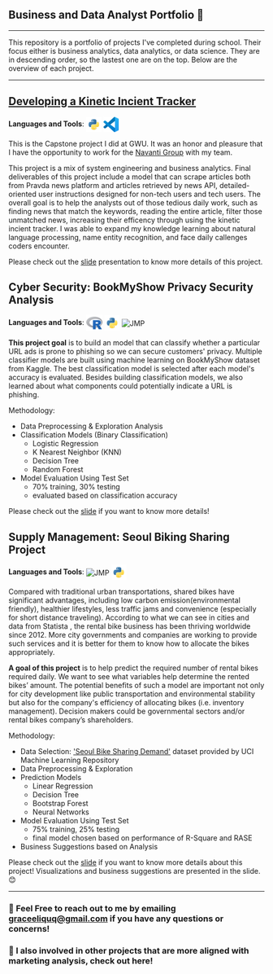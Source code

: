 ## Business and Data Analyst Portfolio 📂
---
This repository is a portfolio of projects I've completed during school. Their focus either is business analytics, data analytics, or data science. They are in descending order, so the lastest one are on the top. Below are the overview of each project.

---
## [Developing a Kinetic Incient Tracker](https://github.com/katgrubbs14/NAV_Capstone)
**Languages and Tools**: 
<img align='center' alt="Python" width="30px" src="https://raw.githubusercontent.com/github/explore/80688e429a7d4ef2fca1e82350fe8e3517d3494d/topics/python/python.png" />
<img align="center" alt="Visual Studio Code" width="30px" src="https://raw.githubusercontent.com/github/explore/80688e429a7d4ef2fca1e82350fe8e3517d3494d/topics/visual-studio-code/visual-studio-code.png" />

This is the Capstone project I did at GWU. It was an honor and pleasure that I have the opportunity to work for the [Navanti Group](https://navantigroup.com/) with my team. 

This project is a mix of system engineering and business analytics. Final deliverables of this project include a model that can scrape articles both from Pravda news platform and articles retrieved by news API, detailed-oriented user instructions designed for non-tech users and tech users. The overall goal is to help the analysts out of those tedious daily work, such as finding news that match the keywords, reading the entire article, filter those unmatched news, increasing their efficency through using the kinetic incient tracker. I was able to expand my knowledge learning about natural language processing, name entity recognition, and face daily callenges coders encounter. 


Please check out the [slide](https://github.com/graceli01/BDAportfolio/blob/8fd37be9b8e75e5b6872bc76fdfb8a8188c5e00a/Capstone%20Presentation_Kinetic%20Incident%20Tracker.pdf) presentation to know more details of this project.

## Cyber Security: BookMyShow Privacy Security Analysis
**Languages and Tools**: 
<img align='center' alt="R" width="32px" src="https://raw.githubusercontent.com/github/explore/80688e429a7d4ef2fca1e82350fe8e3517d3494d/topics/r/r.png" />
<img align='center' alt="Python" width="30px" src="https://raw.githubusercontent.com/github/explore/80688e429a7d4ef2fca1e82350fe8e3517d3494d/topics/python/python.png" />
<img align="center" height=30 alt="JMP" width="30px"
src="https://mb.cision.com/Public/9602/2082588/92474d4054bf3d17_800x800ar.png" />

**This project goal** is to build an model that can classify whether a particular URL ads is prone to phishing so we can secure customers' privacy. Multiple classifier models are built using machine learning on BookMyShow dataset from Kaggle. The best classification model is selected after each model's accuracy is evaluated. Besides building classification models, we also learned about what components could potentially indicate a URL is phishing.

Methodology:
+ Data Preprocessing & Exploration Analysis
+ Classification Models (Binary Classification)
  + Logistic Regression
  + K Nearest Neighbor (KNN)
  + Decision Tree
  + Random Forest
+ Model Evaluation Using Test Set
  + 70% training, 30% testing
  + evaluated based on classification accuracy

Please check out the [slide](https://github.com/graceli01/BDAportfolio/blob/7e8a0f95305d74feeefc066afd371910eb6b493c/Phishing%20Classification%20Project.pdf) if you want to know more details!

## Supply Management: Seoul Biking Sharing Project
**Languages and Tools**:
<img align="center" height=30 alt="JMP" width="30px"
src="https://mb.cision.com/Public/9602/2082588/92474d4054bf3d17_800x800ar.png" />
<img align='center' alt="Python" width="30px" src="https://raw.githubusercontent.com/github/explore/80688e429a7d4ef2fca1e82350fe8e3517d3494d/topics/python/python.png" />

Compared with traditional urban transportations, shared bikes have significant advantages, including low carbon emission(environmental friendly), healthier lifestyles, less traffic jams and convenience (especially for short distance traveling). According to what we can see in cities and data from Statista , the rental bike business has been thriving worldwide since 2012. More city governments and companies are working to provide such services and it is better for them to know how to allocate the bikes appropriately.

**A goal of this project** is to help predict the required number of rental bikes required daily. We want to see what variables help determine the rented bikes’ amount. The potential benefits of such a model are important not only for city development like public transportation and environmental stability but also for the company's efficiency of allocating bikes (i.e. inventory management). Decision makers could be governmental sectors and/or rental bikes company’s shareholders.

Methodology:
+ Data Selection: ['Seoul Bike Sharing Demand'](https://archive.ics.uci.edu/dataset/560/seoul+bike+sharing+demand) dataset provided by UCI Machine Learning Repository
+ Data Preprocessing & Exploration
+ Prediction Models
  + Linear Regression
  + Decision Tree
  + Bootstrap Forest
  + Neural Networks
+ Model Evaluation Using Test Set
  + 75% training, 25% testing
  + final model chosen based on performance of R-Square and RASE
+ Business Suggestions based on Analysis

Please check out the [slide](https://github.com/graceli01/BDAportfolio/blob/58b2441b862f0d645ee8416c362ea01b044def66/Seoul%20Biking%20Sharing%20Project.pdf) if you want to know more details about this project! 
Visualizations and business suggestions are presented in the slide. 😊

--- 
### 💬 Feel Free to reach out to me by emailing **graceeliquq@gmail.com** if you have any questions or concerns! 
### 🤗 I also involved in other projects that are more aligned with marketing analysis, check out here!
<br>
















